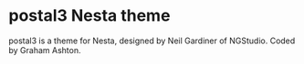 postal3 Nesta theme
===================

postal3 is a theme for Nesta, designed by Neil Gardiner of NGStudio. Coded by Graham Ashton.
